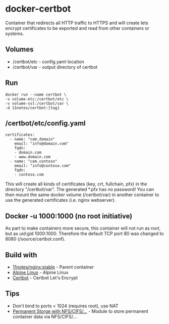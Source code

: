 # docker-certbot
Container that redirects all HTTP traffic to HTTPS and will create lets encrypt certificates to be exported and read from other containers or systems.

## Volumes
* /certbot/etc - config.yaml location
* /certbot/var - output directory of certbot

## Run
```shell
docker run --name certbot \
-v volume-etc:/certbot/etc \
-v volume-ssl:/certbot/var \
-d 11notes/certbot:[tag]
```

## /certbot/etc/config.yaml
```shell
certificates:
  - name: "com.domain"
    email: "info@domain.com"
    fqdn:
    - domain.com
    - www.domain.com
  - name: "com.contoso"
    email: "info@contoso.com"
    fqdn:
    - contoso.com
```

This will create all kinds of certificates (key, crt, fullchain, pfx) in the directory "/certbot/var". The generated *.pfx has no password! You can then mount the same docker volume (/certbot/var) in another container to use the generated certificates (i.e. nginx webserver).

## Docker -u 1000:1000 (no root initiative)
As part to make containers more secure, this container will not run as root, but as uid:gid 1000:1000. Therefore the default TCP port 80 was changed to 8080 (/source/certbot.conf).

## Build with
* [11notes/nginx:stable](https://github.com/11notes/docker-nginx) - Parent container
* [Alpine Linux](https://alpinelinux.org/) - Alpine Linux
* [Certbot](https://certbot.eff.org/) - Certbot Let's Encrypt

## Tips
* Don't bind to ports < 1024 (requires root), use NAT
* [Permanent Storge with NFS/CIFS/...](https://github.com/11notes/alpine-docker-netshare) - Module to store permanent container data via NFS/CIFS/...